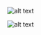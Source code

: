 ![alt text](/default-logo.png "Logo Title Text 1")

![alt text](/Lisa-lisa-left-eye-lopes-26988255.png "Logo Title Text 1")
